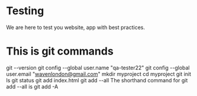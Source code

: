 # Testing

We are here to test you website, app with best practices.

# This is git commands

git --version
git config --global user.name "qa-tester22"
git config --global user.email "wavenlondon@gmail.com"
mkdir myproject
cd myproject
git init
ls
git status
git add index.html
git add --all
The shorthand command for git add --all is git add -A
